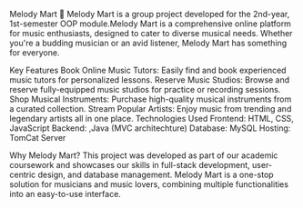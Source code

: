 Melody Mart 🎵
Melody Mart is a group project developed for the 2nd-year, 1st-semester OOP module.Melody Mart is a comprehensive online platform for music enthusiasts, designed to cater to diverse musical needs. Whether you're a budding musician or an avid listener, Melody Mart has something for everyone.

Key Features
Book Online Music Tutors: Easily find and book experienced music tutors for personalized lessons.
Reserve Music Studios: Browse and reserve fully-equipped music studios for practice or recording sessions.
Shop Musical Instruments: Purchase high-quality musical instruments from a curated collection.
Stream Popular Artists: Enjoy music from trending and legendary artists all in one place.
Technologies Used
Frontend: HTML, CSS, JavaScript
Backend: ,Java (MVC architechture)
Database: MySQL
Hosting: TomCat Server

Why Melody Mart?
This project was developed as part of our academic coursework and showcases our skills in full-stack development, user-centric design, and database management. Melody Mart is a one-stop solution for musicians and music lovers, combining multiple functionalities into an easy-to-use interface.
